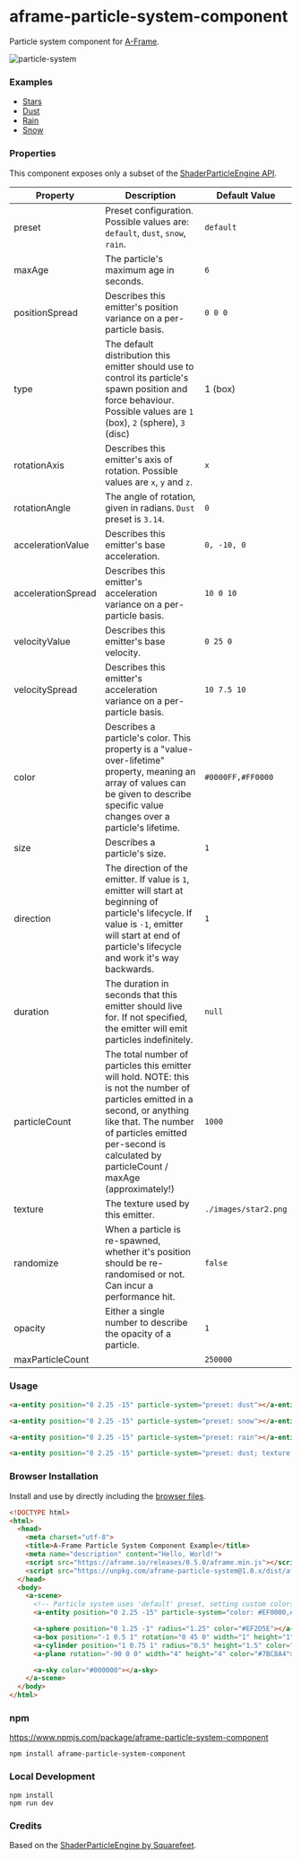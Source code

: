 # aframe-particle-system-component

Particle system component for [A-Frame](https://aframe.io).

![particle-system](https://cloud.githubusercontent.com/assets/674727/19012611/92d694fa-876f-11e6-8b6b-1b93dcd586a8.gif)

### Examples

- [Stars](https://ideaspacevr.github.io/aframe-particle-system-component-default/)
- [Dust](https://ideaspacevr.github.io/aframe-particle-system-component-dust/)
- [Rain](https://ideaspacevr.github.io/aframe-particle-system-component-rain/)
- [Snow](https://ideaspacevr.github.io/aframe-particle-system-component-snow/)

### Properties

This component exposes only a subset of the [ShaderParticleEngine API](http://squarefeet.github.io/ShaderParticleEngine/docs/api/).

| Property           | Description                                                                                                                                                                                                                                     | Default Value        |
|--------------------|-------------------------------------------------------------------------------------------------------------------------------------------------------------------------------------------------------------------------------------------------|----------------------|
| preset             | Preset configuration. Possible values are: `default`, `dust`, `snow`, `rain`.                                                                                                                                                                   | `default`            |
| maxAge             | The particle's maximum age in seconds.                                                                                                                                                                                                          | `6`                  |
| positionSpread     | Describes this emitter's position variance on a per-particle basis.                                                                                                                                                                             | `0 0 0`              |
| type               | The default distribution this emitter should use to control its particle's spawn position and force behaviour. Possible values are `1` (box), `2` (sphere), `3` (disc)                                                                          | 1 (box)              |
| rotationAxis       | Describes this emitter's axis of rotation. Possible values are `x`, `y` and `z`.                                                                                                                                                                | `x`                  |
| rotationAngle      | The angle of rotation, given in radians. `Dust` preset is `3.14`.                                                                                                                                                                               | `0`                  |
| accelerationValue  | Describes this emitter's base acceleration.                                                                                                                                                                                                     | `0, -10, 0`          |
| accelerationSpread | Describes this emitter's acceleration variance on a per-particle basis.                                                                                                                                                                         | `10 0 10`            |
| velocityValue      | Describes this emitter's base velocity.                                                                                                                                                                                                         | `0 25 0`             |
| velocitySpread     | Describes this emitter's acceleration variance on a per-particle basis.                                                                                                                                                                         | `10 7.5 10`          |
| color              | Describes a particle's color. This property is a "value-over-lifetime" property, meaning an array of values can be given to describe specific value changes over a particle's lifetime.                                                         | `#0000FF,#FF0000`    |
| size               | Describes a particle's size.                                                                                                                                                                                                                    | `1`                  |
| direction          | The direction of the emitter. If value is `1`, emitter will start at beginning of particle's lifecycle. If value is `-1`, emitter will start at end of particle's lifecycle and work it's way backwards.                                        | `1`                  |
| duration           | The duration in seconds that this emitter should live for. If not specified, the emitter will emit particles indefinitely.                                                                                                                      | `null`               |
| particleCount      | The total number of particles this emitter will hold. NOTE: this is not the number of particles emitted in a second, or anything like that. The number of particles emitted per-second is calculated by particleCount / maxAge (approximately!) | `1000`               |
| texture            | The texture used by this emitter.                                                                                                                                                                                                               | `./images/star2.png` |
| randomize          | When a particle is re-spawned, whether it's position should be re-randomised or not. Can incur a performance hit.                                                                                                                               | `false`              |
| opacity            | Either a single number to describe the opacity of a particle.                                                                                                                                                                                   | `1`                  |
| maxParticleCount   |                                                                                                                                                                                                                                                 | `250000`             |

### Usage

```html
<a-entity position="0 2.25 -15" particle-system="preset: dust"></a-entity>
```

```html
<a-entity position="0 2.25 -15" particle-system="preset: snow"></a-entity>
```

```html
<a-entity position="0 2.25 -15" particle-system="preset: rain"></a-entity>
```

```html
<a-entity position="0 2.25 -15" particle-system="preset: dust; texture: ./images/star2.png; color: #0000FF,#00FF00,#FF0000"></a-entity>
```

### Browser Installation

Install and use by directly including the [browser files](dist).

```html
<!DOCTYPE html>
<html>
  <head>
    <meta charset="utf-8">
    <title>A-Frame Particle System Component Example</title>
    <meta name="description" content="Hello, World!">
    <script src="https://aframe.io/releases/0.5.0/aframe.min.js"></script>
    <script src="https://unpkg.com/aframe-particle-system@1.0.x/dist/aframe-particle-system-component.min.js"></script>
  </head>
  <body>
    <a-scene>
      <!-- Particle system uses 'default' preset, setting custom colors. -->
      <a-entity position="0 2.25 -15" particle-system="color: #EF0000,#44CC00"></a-entity>

      <a-sphere position="0 1.25 -1" radius="1.25" color="#EF2D5E"></a-sphere>
      <a-box position="-1 0.5 1" rotation="0 45 0" width="1" height="1" depth="1"  color="#4CC3D9"></a-box>
      <a-cylinder position="1 0.75 1" radius="0.5" height="1.5" color="#FFC65D"></a-cylinder>
      <a-plane rotation="-90 0 0" width="4" height="4" color="#7BC8A4"></a-plane>

      <a-sky color="#000000"></a-sky>
    </a-scene>
  </body>
</html>
```

### npm

https://www.npmjs.com/package/aframe-particle-system-component

```
npm install aframe-particle-system-component
```

### Local Development

```
npm install
npm run dev
```

### Credits

Based on the [ShaderParticleEngine by Squarefeet](https://github.com/squarefeet/ShaderParticleEngine).
